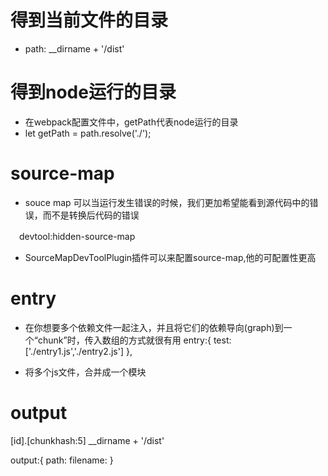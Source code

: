# 得到当前文件的目录

- path: __dirname + '/dist'

# 得到node运行的目录

- 在webpack配置文件中，getPath代表node运行的目录
- let getPath = path.resolve('./');

# source-map

- souce map 可以当运行发生错误的时候，我们更加希望能看到源代码中的错误，而不是转换后代码的错误

　devtool:hidden-source-map

- SourceMapDevToolPlugin插件可以来配置source-map,他的可配置性更高

# entry
- 在你想要多个依赖文件一起注入，并且将它们的依赖导向(graph)到一个“chunk”时，传入数组的方式就很有用
    entry:{
        test:['./entry1.js','./entry2.js']
    },

- 将多个js文件，合并成一个模块

# output
[id].[chunkhash:5]
__dirname + '/dist'

 output:{
    path:
    filename:
 }
